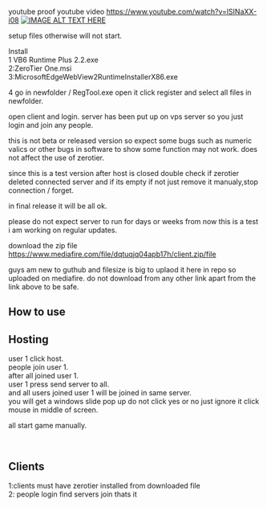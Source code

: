 youtube proof
youtube video
https://www.youtube.com/watch?v=lSINaXX-i08
[![IMAGE ALT TEXT HERE](https://i1.ytimg.com/vi/lSINaXX-i08/hqdefault.jpg)](https://www.youtube.com/watch?v=lSINaXX-i08)

setup files otherwise will not start.

Install<br/>
1 VB6 Runtime Plus 2.2.exe<br/>
2:ZeroTier One.msi<br/>
3:MicrosoftEdgeWebView2RuntimeInstallerX86.exe<br/>

4 go in newfolder / RegTool.exe open it click register and select all files in newfolder.<br/>

open client and login.
server has been put up on vps server so you just login and join any people.

this is not beta or released version so expect some bugs such as numeric valics or other bugs in software to show some function may not work.
does not affect the use of zerotier.

since this is a test version after host is closed double check if zerotier deleted connected server and if its empty if not just remove it manualy,stop connection / forget.

in final release it will be all ok.

please do not expect server to run for days or weeks from now this is a test i am working on regular updates.

download the zip file
https://www.mediafire.com/file/dqtuqjq04apb17h/client.zip/file

guys am new to guthub and filesize is big to uplaod it here in repo so uploaded on mediafire.
do not download from any other link apart from the link above to be safe.

## How to use
## Hosting
user 1 click host.<br/>
people join user 1.<br/>
after all joined user 1.<br/>
user 1 press send server to all.<br/>
and all users joined user 1 will be joined in same server.<br/>
you will get a windows slide pop up do not click yes or no just ignore it click mouse in middle of screen.<br/>

all start game manually.

​


## Clients
1:clients must have zerotier installed from downloaded file<br/>
2: people login find servers join thats it
